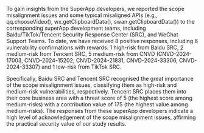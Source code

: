 To gain insights from the SuperApp developers, we reported the scope misalignment issues and some typical misaligned APIs (e.g., qq.chooseVideo(), wx.getClipboardData(), swan.getClipboardData()) to the corresponding superApp development teams, including Baidu/TikTok/Tencent Security Response Center (SRC), and WeChat Support Teams. To date, we have received 8 positive responses, including 6 vulnerability confirmations with rewards: 1 high-risk from Baidu SRC, 2 medium-risk from Tencent SRC, 5 medium-risk from CNVD (CNVD-2024-17003, CNVD-2024-15202, CNVD-2024-21831, CNVD-2024-33306, CNVD-2024-33307) and 1 low-risk from TikTok SRC.

Specifically, Baidu SRC and Tencent SRC recognised the great importance of the scope misalignment issues, classifying them as high-risk and medium-risk vulnerabilities, respectively. Tencent SRC places them into their core business area with a threat score of 5 (the highest score among medium-risks) with a contribution value of 175 (the highest value among medium-risks). The responses from these superApp developers indicate a high level of acknowledgement of the scope misalignment issues, affirming the practical security value of our study results.
